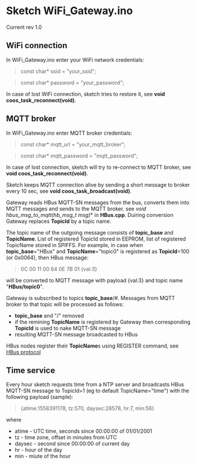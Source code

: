 # Sketch WiFi_Gateway.ino

Current rev 1.0

## WiFi connection

In WiFi_Gateway.ino enter your WiFi network credentials:

> const char* ssid     = "your_ssid";

> const char* password = "your_password";

In case of lost WiFi connection, sketch tries to restore it, see **void coos_task_reconnect(void)**.

## MQTT broker

In WiFi_Gateway.ino enter MQTT broker credentials:

> const char* mqtt_url = "your_mqtt_broker";

> const char* mqtt_password = "mqtt_password";

In case of lost connection, sketch will try to re-connect to MQTT broker, see **void coos_task_reconnect(void)**.

Sketch keeps MQTT connection alive by sending a short message to broker every 10 sec, see **void coos_task_broadcast(void)**.

Gateway reads HBus MQTT-SN messages from the bus, converts them into MQTT messages and sends to the MQTT broker. see **void hbus_msg_to_mqtt(hb_msg_t* msg)** in **HBus.cpp**. Duiring conversion Gateway replaces **TopicId** by a topic name. 

The topic name of the outgoing message consists of **topic_base** and **TopicName**. List of registered TopicId stored in EEPROM, list of registered TopicName stored in SPIFFS. For example,  in case when **topic_base**="HBus" and **TopicName**="topic0" is registered as **TopicId**=100 (or 0x0064), then HBus message:

> 0C 00 11 00 64 0E 7B 01  {val:3} 

will be converted to MQTT message with payload {val:3} and topic name "**HBus/topic0**".

Gateway is subscribed to topics **topic_base**/#. Messages from MQTT broker to that topic will be processed as follows:
  * **topic_base** and "/" removed
  * if the remining **TopicName** is registered by Gateway then corresponding **TopicId** is used to nake MQTT-SN message
  * resulting MQTT-SN message broadcasted to HBus

HBus nodes register their **TopicName**s using REGISTER command, see [HBus protocol](https://github.com/akouz/HBus#mqtt-sn-mode-broadcast-messages)

## Time service

Every hour sketch requests time from a NTP server and broadcasts HBus MQTT-SN message to TopicId=1 (eg to default TopicName="time") with the following payload (sample):

> {atime:1558391178, tz:570, daysec:28578, hr:7, min:56}

where 
  * atime - UTC time, seconds since 00:00:00 of 01/01/2001
  * tz - time zone, offset in minutes from UTC
  * daysec - second since 00:00:00 of current day
  * hr - hour of the day
  * min - miute of the hour

